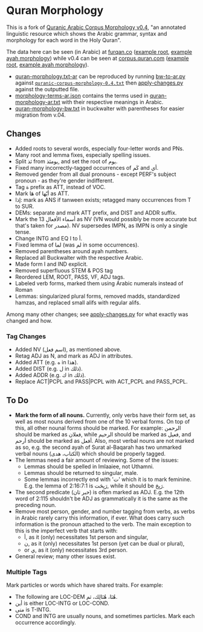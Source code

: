 # Quran Morphology

This is a fork of [Quranic Arabic Corpus Morphology v0.4](http://corpus.quran.com),
"an annotated linguistic resource which shows the Arabic grammar,
syntax and morphology for each word in the Holy Quran".

The data here can be seen (in Arabic) at [furqan.co](https://furqan.co)
([example root](https://furqan.co/quran-roots/أتي),
[example ayah morphology](https://furqan.co/ayah-morph/1/1))
while v0.4 can be seen at [corpus.quran.com](http://corpus.quran.com)
([example root](http://corpus.quran.com/qurandictionary.jsp?q=Aty),
[example ayah morphology](http://corpus.quran.com/wordbyword.jsp?chapter=1&verse=1#(1:1:1))).

- [quran-morphology.txt-ar](quran-morphology.txt) can be reproduced by running [bw-to-ar.py](scripts/bw-to-ar.py)
  against [`quranic-corpus-morphology-0.4.txt`](http://corpus.quran.com/download/)
  then [apply-changes.py](scripts/apply-changes.py) against the outputted file.
- [morphology-terms-ar.json](morphology-terms-ar.json) contains the terms used in
  [quran-morphology-ar.txt](quran-morphology-ar.txt) with their respective meanings in Arabic.
- [quran-morphology-bw.txt](quran-morphology-bw.txt) in buckwalter with parentheses for easier migration from v.04.

## Changes
- Added roots to several words, especially four-letter words and PNs.
- Many root and lemma fixes, especially spelling issues.
- Split ئذ from يومئذ, and set the root of يوم.
- Fixed many incorrectly-tagged occurrences of كَم and أي.
- Removed gender from all dual pronouns - except PERF's
  subject pronoun - as they're gender indifferent.
- Tag هَ prefix as ATT, instead of VOC.
- Mark هَا of أيّها as ATT.
- إذا: mark as ANS if tanween exists; retagged many occurrences
  from T to SUR.
- DEMs: separate and mark ATT prefix, and DIST and ADDR suffix.
- Mark the 13 أسماء الأفعال as NV (VN would possibly be more accurate
  but that's taken for مصدر). NV supersedes IMPN, as IMPN is only a single tense.
- Change INTG and EQ ا to أ.
- Fixed lemma of لما (was لم in some occurrences).
- Removed parentheses around ayah numbers.
- Replaced all Buckwalter with the respective Arabic.
- Made form I and IND explicit.
- Removed superfluous STEM & POS tag
- Reordered LEM, ROOT, PASS, VF, ADJ tags.
- Labeled verb forms, marked them using Arabic numerals instead of Roman
- Lemmas: singularized plural forms, removed madds, standardized hamzas,
  and replaced small alifs with regular alifs.

Among many other changes; see [apply-changes.py](scripts/apply-changes.py)
for what exactly was changed and how.

### Tag Changes
- Added NV (اسم فعل), as mentioned above.
- Retag ADJ as N, and mark as ADJ in attributes.
- Added ATT (e.g. ه in هذا).
- Added DIST (e.g. ل in ذلك).
- Added ADDR (e.g. ك in ذلك).
- Replace ACT|PCPL and PASS|PCPL with ACT_PCPL and PASS_PCPL.

## To Do
- **Mark the form of all nouns.**
  Currently, only verbs have their form set, as well as most
  nouns derived from one of the 10 verbal forms.
  On top of this, all other nounal forms should be marked.
  For example: الرحمن should be marked as فعلان, while
  الرحيم should be marked as فعيل, and أرحم should be marked as أفعل.
  Also, most verbal nouns are not marked as so, e.g. the second ayah
  of Surat al-Baqarah has two unmarked verbal nouns (الكتاب، هدى) which
  should be properly tagged.
- The lemmas need a fair amount of reviewing. Some of the issues:
  - Lemmas should be spelled in Imlaaiee, not Uthamni.
  - Lemmas should be returned to singular, male.
  - Some lemmas incorrectly end with 'ت' which it is to mark feminine.
    E.g. the lemma of 2:16:7:1 is رَبِحَت, while it should be رَبِحَ.
- The second predicate (خبر ثان) is often marked as ADJ. E.g. the 12th word of 2:115
  shouldn't be ADJ as grammatically it is the same as the preceding noun.
- Remove most person, gender, and number tagging from verbs, as
  verbs in Arabic rarely carry this information, if ever. What
  does carry such information is the pronoun attached to the verb.
  The main exception to this is the imperfect verb that starts with:
  - أ, as it (only) necessitates 1st person and singular,
  - ن, as it (only) necessitates 1st person (yet can be dual or plural),
  - or ي, as it (only) necessitates 3rd person.
- General review; many other issues exist.

### Multiple Tags
Mark particles or words which have shared traits. For example:
- The following are LOC-DEM هُنَا، هُنَالِك، ثم.
- أين is either LOC-INTG or LOC-COND.
- متى is T-INTG.
- COND and INTG are usually nouns, and sometimes particles.
  Mark each occurrence accordingly.
